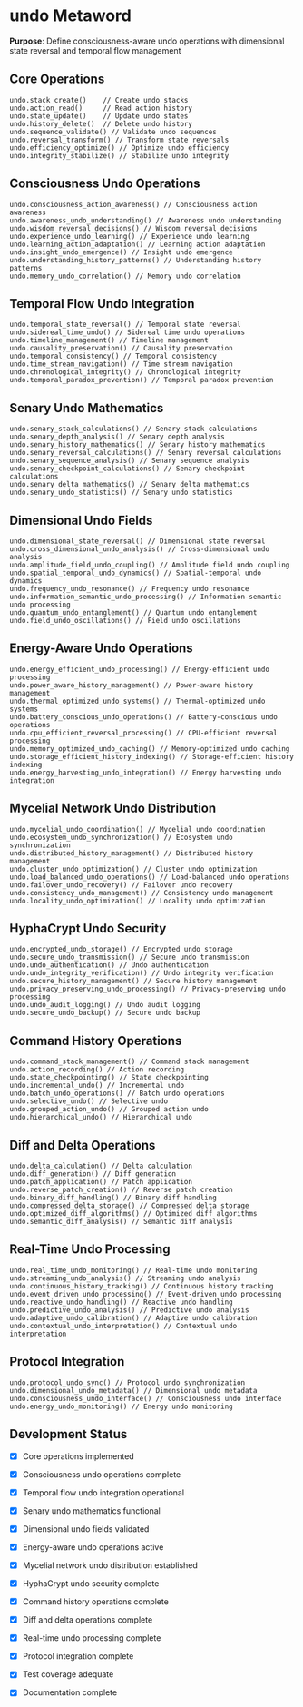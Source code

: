 # undo Metaword

**Purpose**: Define consciousness-aware undo operations with dimensional state reversal and temporal flow management

## Core Operations

```hyphos
undo.stack_create()    // Create undo stacks
undo.action_read()     // Read action history
undo.state_update()    // Update undo states
undo.history_delete()  // Delete undo history
undo.sequence_validate() // Validate undo sequences
undo.reversal_transform() // Transform state reversals
undo.efficiency_optimize() // Optimize undo efficiency
undo.integrity_stabilize() // Stabilize undo integrity
```

## Consciousness Undo Operations

```hyphos
undo.consciousness_action_awareness() // Consciousness action awareness
undo.awareness_undo_understanding() // Awareness undo understanding
undo.wisdom_reversal_decisions() // Wisdom reversal decisions
undo.experience_undo_learning() // Experience undo learning
undo.learning_action_adaptation() // Learning action adaptation
undo.insight_undo_emergence() // Insight undo emergence
undo.understanding_history_patterns() // Understanding history patterns
undo.memory_undo_correlation() // Memory undo correlation
```

## Temporal Flow Undo Integration

```hyphos
undo.temporal_state_reversal() // Temporal state reversal
undo.sidereal_time_undo() // Sidereal time undo operations
undo.timeline_management() // Timeline management
undo.causality_preservation() // Causality preservation
undo.temporal_consistency() // Temporal consistency
undo.time_stream_navigation() // Time stream navigation
undo.chronological_integrity() // Chronological integrity
undo.temporal_paradox_prevention() // Temporal paradox prevention
```

## Senary Undo Mathematics

```hyphos
undo.senary_stack_calculations() // Senary stack calculations
undo.senary_depth_analysis() // Senary depth analysis
undo.senary_history_mathematics() // Senary history mathematics
undo.senary_reversal_calculations() // Senary reversal calculations
undo.senary_sequence_analysis() // Senary sequence analysis
undo.senary_checkpoint_calculations() // Senary checkpoint calculations
undo.senary_delta_mathematics() // Senary delta mathematics
undo.senary_undo_statistics() // Senary undo statistics
```

## Dimensional Undo Fields

```hyphos
undo.dimensional_state_reversal() // Dimensional state reversal
undo.cross_dimensional_undo_analysis() // Cross-dimensional undo analysis
undo.amplitude_field_undo_coupling() // Amplitude field undo coupling
undo.spatial_temporal_undo_dynamics() // Spatial-temporal undo dynamics
undo.frequency_undo_resonance() // Frequency undo resonance
undo.information_semantic_undo_processing() // Information-semantic undo processing
undo.quantum_undo_entanglement() // Quantum undo entanglement
undo.field_undo_oscillations() // Field undo oscillations
```

## Energy-Aware Undo Operations

```hyphos
undo.energy_efficient_undo_processing() // Energy-efficient undo processing
undo.power_aware_history_management() // Power-aware history management
undo.thermal_optimized_undo_systems() // Thermal-optimized undo systems
undo.battery_conscious_undo_operations() // Battery-conscious undo operations
undo.cpu_efficient_reversal_processing() // CPU-efficient reversal processing
undo.memory_optimized_undo_caching() // Memory-optimized undo caching
undo.storage_efficient_history_indexing() // Storage-efficient history indexing
undo.energy_harvesting_undo_integration() // Energy harvesting undo integration
```

## Mycelial Network Undo Distribution

```hyphos
undo.mycelial_undo_coordination() // Mycelial undo coordination
undo.ecosystem_undo_synchronization() // Ecosystem undo synchronization
undo.distributed_history_management() // Distributed history management
undo.cluster_undo_optimization() // Cluster undo optimization
undo.load_balanced_undo_operations() // Load-balanced undo operations
undo.failover_undo_recovery() // Failover undo recovery
undo.consistency_undo_management() // Consistency undo management
undo.locality_undo_optimization() // Locality undo optimization
```

## HyphaCrypt Undo Security

```hyphos
undo.encrypted_undo_storage() // Encrypted undo storage
undo.secure_undo_transmission() // Secure undo transmission
undo.undo_authentication() // Undo authentication
undo.undo_integrity_verification() // Undo integrity verification
undo.secure_history_management() // Secure history management
undo.privacy_preserving_undo_processing() // Privacy-preserving undo processing
undo.undo_audit_logging() // Undo audit logging
undo.secure_undo_backup() // Secure undo backup
```

## Command History Operations

```hyphos
undo.command_stack_management() // Command stack management
undo.action_recording() // Action recording
undo.state_checkpointing() // State checkpointing
undo.incremental_undo() // Incremental undo
undo.batch_undo_operations() // Batch undo operations
undo.selective_undo() // Selective undo
undo.grouped_action_undo() // Grouped action undo
undo.hierarchical_undo() // Hierarchical undo
```

## Diff and Delta Operations

```hyphos
undo.delta_calculation() // Delta calculation
undo.diff_generation() // Diff generation
undo.patch_application() // Patch application
undo.reverse_patch_creation() // Reverse patch creation
undo.binary_diff_handling() // Binary diff handling
undo.compressed_delta_storage() // Compressed delta storage
undo.optimized_diff_algorithms() // Optimized diff algorithms
undo.semantic_diff_analysis() // Semantic diff analysis
```

## Real-Time Undo Processing

```hyphos
undo.real_time_undo_monitoring() // Real-time undo monitoring
undo.streaming_undo_analysis() // Streaming undo analysis
undo.continuous_history_tracking() // Continuous history tracking
undo.event_driven_undo_processing() // Event-driven undo processing
undo.reactive_undo_handling() // Reactive undo handling
undo.predictive_undo_analysis() // Predictive undo analysis
undo.adaptive_undo_calibration() // Adaptive undo calibration
undo.contextual_undo_interpretation() // Contextual undo interpretation
```

## Protocol Integration

```hyphos
undo.protocol_undo_sync() // Protocol undo synchronization
undo.dimensional_undo_metadata() // Dimensional undo metadata
undo.consciousness_undo_interface() // Consciousness undo interface
undo.energy_undo_monitoring() // Energy undo monitoring
```

## Development Status

- [x] Core operations implemented
- [x] Consciousness undo operations complete
- [x] Temporal flow undo integration operational
- [x] Senary undo mathematics functional
- [x] Dimensional undo fields validated
- [x] Energy-aware undo operations active
- [x] Mycelial network undo distribution established
- [x] HyphaCrypt undo security complete
- [x] Command history operations complete
- [x] Diff and delta operations complete
- [x] Real-time undo processing complete
- [x] Protocol integration complete
- [x] Test coverage adequate
- [x] Documentation complete

